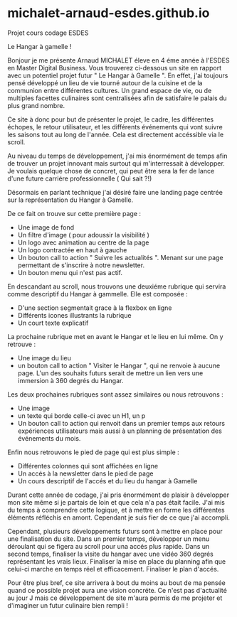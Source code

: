 # michalet-arnaud-esdes.github.io
Projet cours codage ESDES

  Le Hangar à gamelle ! 

Bonjour je me présente Arnaud MICHALET éleve en 4 éme année à l'ESDES en Master Digital Business. Vous trouverez ci-dessous un site en rapport avec un potentiel projet futur " Le Hangar à Gamelle ".
En effet, j'ai toujours pensé développé un lieu de vie tourné autour de la cuisine et de la communion entre différentes cultures. Un grand espace de vie, ou de multiples facettes culinaires sont centralisées afin de satisfaire le palais du plus grand nombre. 

Ce site à donc pour but de présenter le projet, le cadre, les différentes échopes, le retour utilisateur, et les différents événements qui vont suivre les saisons tout au long de l'année. Cela est directement accéssible via le scroll.

Au niveau du temps de développement, j'ai mis énormément de temps afin de trouver un projet innovant mais surtout qui m'interressait à développer. Je voulais quelque chose de concret, qui peut être sera la fer de lance d'une future carriére professionnelle ( Qui sait ?!)

Désormais en parlant technique j'ai désiré faire une landing page centrée sur la représentation du Hangar à Gamelle. 

De ce fait on trouve sur cette première page : 

- Une image de fond
- Un filtre d'image ( pour adoussir la visibilité ) 
- Un logo avec animation au centre de la page
- Un logo contractée en haut à gauche
- Un bouton call to action " Suivre les actualités ". Menant sur une page permettant de s'inscrire à notre newsletter.
- Un bouton menu qui n'est pas actif.

En descandant au scroll, nous trouvons une deuxiéme rubrique qui servira comme descriptif du Hangar à gammelle. Elle est composée : 

- D'une section segmentait grace à la flexbox en ligne
- Différents icones illustrants la rubrique 
- Un court texte explicatif

La prochaine rubrique met en avant le Hangar et le lieu en lui même. On y retrouve : 

- Une image du lieu
- un bouton call to action " Visiter le Hangar ", qui ne renvoie à aucune  page. L'un des souhaits futurs serait de mettre un lien vers une immersion à 360 degrés du Hangar.

Les deux prochaines rubriques sont assez similaires ou nous retrouvons : 

- Une image
- un texte qui borde celle-ci avec un H1, un p 
- Un bouton call to action qui renvoit dans un premier temps aux retours expériences utilisateurs mais aussi à un planning de présentation des événements du mois. 

Enfin nous retrouvons le pied de page qui est plus simple : 

- Différentes colonnes qui sont affichées en ligne 
- Un accés à la newsletter dans le pied de page 
- Un cours descriptif de l'accés et du lieu du hangar à Gamelle 

Durant cette année de codage, j'ai pris énormément de plaisir à développer mon site même si je partais de loin et que cela n'a pas était facile.
J'ai mis du temps à comprendre cette logique, et à mettre en forme les différentes éléments réfléchis en amont. Cependant je suis fier de ce que j'ai accompli. 

Cependant, plusieurs développements futurs sont à mettre en place pour une finalisation du site. Dans un premier temps, développer un menu déroulant qui se figera au scroll pour una accés plus rapide. 
Dans un second temps, finaliser la visite du hangar avec une vidéo 360 degrés représentant les vrais lieux. 
Finaliser la mise en place du planning afin que celui-ci marche en temps réel et efficacement.
Finaliser le plan d'accés.

Pour être plus bref, ce site arrivera à bout du moins au bout de ma pensée quand ce possible projet aura une vision concréte. Ce n'est pas d'actualité au jour J mais ce développement de site m'aura permis de me projeter et d'imaginer un futur culinaire bien rempli !
